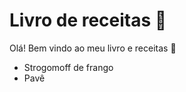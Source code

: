 # Livro de receitas :cookie:

Olá! Bem vindo ao meu livro e receitas :wave:

- Strogomoff de frango
- Pavê